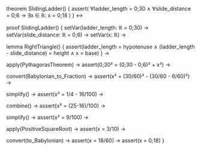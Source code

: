 theorem SlidingLadder() {
  assert(
    ∀ladder_length = 0;30 ∧
    ∀slide_distance = 0;6 →
    ∃x ∈ ℝ: x = 0;18
  )
} ↔

proof SlidingLadder() {
  setVar(ladder_length: ℝ = 0;30) →
  setVar(slide_distance: ℝ = 0;6) →
  setVar(x: ℝ) →
  
  lemma RightTriangle() {
    assert(ladder_length = hypotenuse ∧
           (ladder_length - slide_distance) = height ∧
           x = base)
  } →
  
  apply(PythagorasTheorem) →
  assert(0;30² = (0;30 - 0;6)² + x²) →
  
  convert(Babylonian_to_Fraction) →
  assert(x² = (30/60)² - (30/60 - 6/60)²) →
  
  simplify() →
  assert(x² = 1/4 - 16/100) →
  
  combine() →
  assert(x² = (25-16)/100) →
  
  simplify() →
  assert(x² = 9/100) →
  
  apply(PositiveSquareRoot) →
  assert(x = 3/10) →
  
  convert(to_Babylonian) →
  assert(x = 18/60) →
  assert(x = 0;18)
}